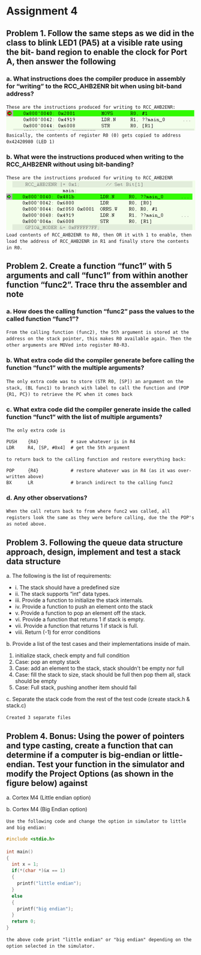 # Assignment 4

## Problem 1. Follow the same steps as we did in the class to blink LED1 (PA5) at a visible rate using the bit- band region to enable the clock for Port A, then answer the following

### a. What instructions does the compiler produce in assembly for “writing” to the RCC_AHB2ENR bit when using bit-band address?

`These are the instructions produced for writing to RCC_AHB2ENR:`
![instructions](led_a_bit_banding.png)  
`Basically, the contents of register R0 (0) gets copied to address 0x42420980 (LED 1)`

### b. What were the instructions produced when writing to the RCC_AHB2ENR without using bit-banding?

`These are the instructions produced for writing to RCC_AHB2ENR`
![instructions](led_1_w_o_bit_banding.png)  
`Load contents of RCC_AHB2ENR to R0, then OR it with 1 to enable, then load the address of RCC_AHB2ENR in R1 and finally store the contents in R0.`

## Problem 2. Create a function “func1” with 5 arguments and call “func1” from within another function “func2”. Trace thru the assembler and note

### a. How does the calling function “func2” pass the values to the called function “func1”?

`From the calling function (func2), the 5th argument is stored at the address on the stack pointer, this makes R0 available again.
Then the other arguments are MOVed into register R0-R3.`

### b. What extra code did the compiler generate before calling the function “func1” with the multiple arguments?

`The only extra code was to store (STR R0, [SP]) an argument on the stack,
(BL func1) to branch with label to call the function and (POP {R1, PC}) to
retrieve the PC when it comes back`

### c. What extra code did the compiler generate inside the called function “func1” with the list of multiple arguments?

`The only extra code is`

```ASM
PUSH    {R4}            # save whatever is in R4
LDR     R4, [SP, #0x4]  # get the 5th argument
```

`to return back to the calling function and restore everything back:`

```ASM
POP     {R4}            # restore whatever was in R4 (as it was over-written above)
BX      LR              # branch indirect to the calling func2
```

### d. Any other observations?

`When the call return back to from where func2 was called, all registers look
the same as they were before calling, due the the POP's as noted above.`

## Problem 3. Following the queue data structure approach, design, implement and test a stack data structure

a. The following is the list of requirements:

- i. The stack should have a predefined size
- ii. The stack supports “int” data types.
- iii. Provide a function to initialize the stack internals.
- iv. Provide a function to push an element onto the stack
- v. Provide a function to pop an element off the stack.
- vi. Provide a function that returns 1 if stack is empty.
- vii. Provide a function that returns 1 if stack is full.
- viii. Return (-1) for error conditions

b. Provide a list of the test cases and their implementations inside of main.  

  1. initialize stack, check empty and full condition
  2. Case: pop an empty stack
  3. Case: add an element to the stack, stack shouldn't be empty nor full
  4. Case: fill the stack to size, stack should be full
            then pop them all, stack should be empty
  5. Case: Full stack, pushing another item should fail

c. Separate the stack code from the rest of the test code (create stack.h & stack.c)

`Created 3 separate files`

## Problem 4. Bonus: Using the power of pointers and type casting, create a function that can determine if a computer is big-endian or little-endian. Test your function in the simulator and modify the Project Options (as shown in the figure below) against

a. Cortex M4 (Little endian option)

b. Cortex M4 (Big Endian option)

`Use the following code and change the option in simulator to little and big endian:`

```c
#include <stdio.h>

int main()
{
  int x = 1;
  if(*(char *)&x == 1)
  {
    printf("little endian");
  }
  else
  {
    printf("big endian");
  }
  return 0;
}
```

`the above code print "little endian" or "big endian" depending on the option
selected in the simulator.`
